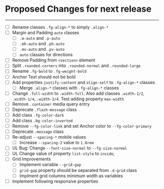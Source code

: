 # Proposed Changes for next release

---

- [ ] Rename classes `.fg-align-*` to simply `.align-*`
- [ ] Margin and Padding `auto` classes
  - [ ] `.m-auto` and `.p-auto`
  - [ ] `.mh-auto` and `.ph-auto`
  - [ ] `.mv-auto` and `.pv-auto`
  - [ ] `auto` classes for directions
- [ ] Remove Padding from `<section>` element
- [ ] Split `.rounded-corners` into `.rounded-normal` and `.rounded-large`
- [ ] Rename `.fg-bold` to `.fg-weight-bold`
- [ ] Anchor Text should not be bold
- [ ] Add properties `justify-content` and `align-self` to `.fg-align-*` classes
  - [ ] Merge `.align-*` classes with `.fg-align-*` classes
- [ ] Change `.full-width` to `.width-full`. Also add classes `.width-1/2`, `.width-1/4`, `.width-3/4`. Test adding property `max-width`
- [ ] Remove `.container` media query entry
- [ ] Deprecate `.flash-message` class
- [ ] Add class `.fg-color-dark`
- [ ] Add class `.bg-color-inverted`
- [ ] Remove `--fg-color-link` and set Anchor color to `--fg-color-primary`
- [ ] Deprecate `.message` class
- [ ] Re-adjust `--spacing-*` mobile values
  - [ ] Increase `--spacing-2` value to `1.8rem`
- [ ] UL Bug: Change `--font-size-normal` to `--fg-size-normal`
- [ ] UL Change value of property `list-style` to `inside`;
- [ ] Grid Improvements
  - [ ] Implement variable `--grid-gap`
  - [ ] `grid-gap` property should be separated from `.d-grid` class
  - [ ] Implment grid columns minimum width as variables
- [ ] Implement following responsive properties
